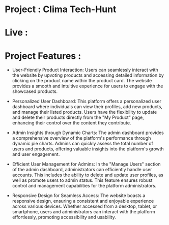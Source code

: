 # Project : Clima Tech-Hunt
# Live : 

# Project Features :

- User-Friendly Product Interaction: Users can seamlessly interact with the website by upvoting products and accessing detailed information by clicking on the product name within the product card. The website provides a smooth and intuitive experience for users to engage with the showcased products.

- Personalized User Dashboard: This platform offers a personalized user dashboard where individuals can view their profiles, add new products, and manage their listed products. Users have the flexibility to update and delete their products directly from the "My Product" page, enhancing their control over the content they contribute.

- Admin Insights through Dynamic Charts: The admin dashboard provides a comprehensive overview of the platform's performance through dynamic pie charts. Admins can quickly assess the total number of users and products, offering valuable insights into the platform's growth and user engagement.

- Efficient User Management for Admins: In the "Manage Users" section of the admin dashboard, administrators can efficiently handle user accounts. This includes the ability to delete and update user profiles, as well as promote users to admin status. This feature ensures robust control and management capabilities for the platform administrators.

- Responsive Design for Seamless Access: The website boasts a responsive design, ensuring a consistent and enjoyable experience across various devices. Whether accessed from a desktop, tablet, or smartphone, users and administrators can interact with the platform effortlessly, promoting accessibility and usability.

